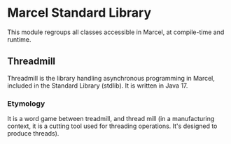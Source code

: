 # Marcel Standard Library
This module regroups all classes accessible in Marcel, at compile-time and runtime.

## Threadmill
Threadmill is the library handling asynchronous programming in Marcel, included in the Standard Library (stdlib).
It is written in Java 17.

### Etymology

It is a word game between treadmill, and thread mill (in a manufacturing context, it is a cutting tool used for threading operations. It's designed to produce threads).

